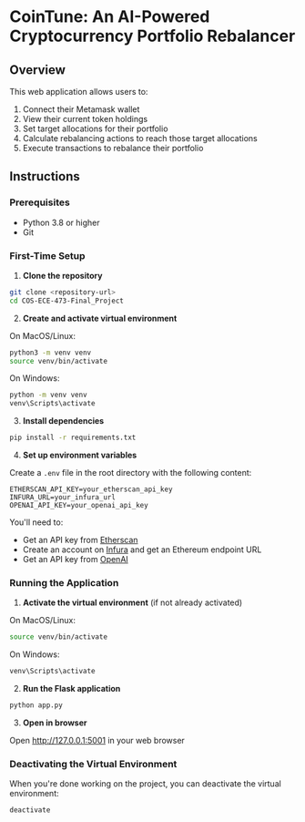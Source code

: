 # CoinTune: An AI-Powered Cryptocurrency Portfolio Rebalancer

## Overview

This web application allows users to:
1. Connect their Metamask wallet
2. View their current token holdings
3. Set target allocations for their portfolio
4. Calculate rebalancing actions to reach those target allocations
5. Execute transactions to rebalance their portfolio

## Instructions

### Prerequisites

- Python 3.8 or higher
- Git

### First-Time Setup

1. **Clone the repository**

```bash
git clone <repository-url>
cd COS-ECE-473-Final_Project
```

2. **Create and activate virtual environment**

On MacOS/Linux:
```bash
python3 -m venv venv
source venv/bin/activate
```

On Windows:
```bash
python -m venv venv
venv\Scripts\activate
```

3. **Install dependencies**

```bash
pip install -r requirements.txt
```

4. **Set up environment variables**

Create a `.env` file in the root directory with the following content:
```
ETHERSCAN_API_KEY=your_etherscan_api_key
INFURA_URL=your_infura_url
OPENAI_API_KEY=your_openai_api_key
```

You'll need to:
- Get an API key from [Etherscan](https://etherscan.io/apis)
- Create an account on [Infura](https://infura.io/) and get an Ethereum endpoint URL
- Get an API key from [OpenAI](https://openai.com/api/)

### Running the Application

1. **Activate the virtual environment** (if not already activated)

On MacOS/Linux:
```bash
source venv/bin/activate
```

On Windows:
```bash
venv\Scripts\activate
```

2. **Run the Flask application**

```bash
python app.py
```

3. **Open in browser**

Open http://127.0.0.1:5001 in your web browser

### Deactivating the Virtual Environment

When you're done working on the project, you can deactivate the virtual environment:

```bash
deactivate
```
